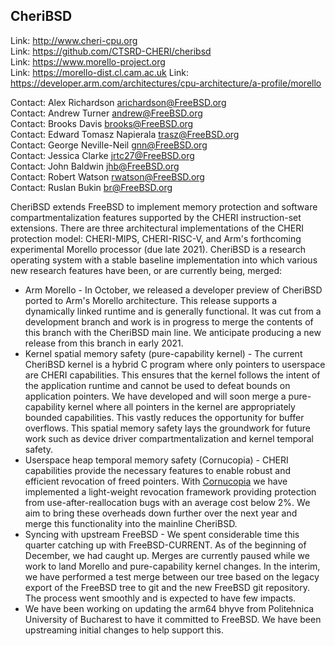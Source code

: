 ## CheriBSD ##

Link:    http://www.cheri-cpu.org  
Link:    https://github.com/CTSRD-CHERI/cheribsd  
Link:    https://www.morello-project.org  
Link:    https://morello-dist.cl.cam.ac.uk
Link:    https://developer.arm.com/architectures/cpu-architecture/a-profile/morello  

Contact: Alex Richardson <arichardson@FreeBSD.org>  
Contact: Andrew Turner <andrew@FreeBSD.org>  
Contact: Brooks Davis <brooks@FreeBSD.org>  
Contact: Edward Tomasz Napierala <trasz@FreeBSD.org>  
Contact: George Neville-Neil <gnn@FreeBSD.org>  
Contact: Jessica Clarke <jrtc27@FreeBSD.org>  
Contact: John Baldwin <jhb@FreeBSD.org>  
Contact: Robert Watson <rwatson@FreeBSD.org>  
Contact: Ruslan Bukin <br@FreeBSD.org>  

CheriBSD extends FreeBSD to implement memory protection and software
compartmentalization features supported by the CHERI instruction-set
extensions.  There are three architectural implementations of the
CHERI protection model: CHERI-MIPS, CHERI-RISC-V, and Arm's forthcoming
experimental Morello processor (due late 2021).  CheriBSD is a research
operating system with a stable baseline implementation into which
various new research features have been, or are currently being, merged:

 * Arm Morello - In October, we released a developer preview of CheriBSD
 ported to Arm's Morello architecture.  This release supports a
 dynamically linked runtime and is generally functional.  It was cut
 from a development branch and work is in progress to merge the contents
 of this branch with the CheriBSD main line.  We anticipate producing a
 new release from this branch in early 2021.
 * Kernel spatial memory safety (pure-capability kernel) - The current
 CheriBSD kernel is a hybrid C program where only pointers to userspace
 are CHERI capabilities. This ensures that the kernel follows the
 intent of the application runtime and cannot be used to defeat
 bounds on application pointers. We have developed and will soon
 merge a pure-capability kernel where all pointers in the kernel are
 appropriately bounded capabilities. This vastly reduces the opportunity
 for buffer overflows. This spatial memory safety lays the
 groundwork for future work such as device driver compartmentalization
 and kernel temporal safety.
 * Userspace heap temporal memory safety (Cornucopia) - CHERI
 capabilities provide the necessary features to enable
 robust and efficient revocation of freed pointers.  With [Cornucopia](https://www.cl.cam.ac.uk/research/security/ctsrd/pdfs/2020oakland-cornucopia.pdf)
 we have implemented a light-weight revocation framework providing
 protection from use-after-reallocation bugs with an average cost below
 2%.  We aim to bring these overheads down further over the next year and
 merge this functionality into the mainline CheriBSD.
 * Syncing with upstream FreeBSD - We spent considerable time this
 quarter catching up with FreeBSD-CURRENT.  As of the beginning of
 December, we had caught up.  Merges are currently paused while we
 work to land Morello and pure-capability kernel changes.  In the
 interim, we have performed a test merge between our tree based on
 the legacy export of the FreeBSD tree to git and the new FreeBSD
 git repository.  The process went smoothly and is expected to have
 few impacts.
 * We have been working on updating the arm64 bhyve from Politehnica
 University of Bucharest to have it committed to FreeBSD. We have been
 upstreaming initial changes to help support this.
